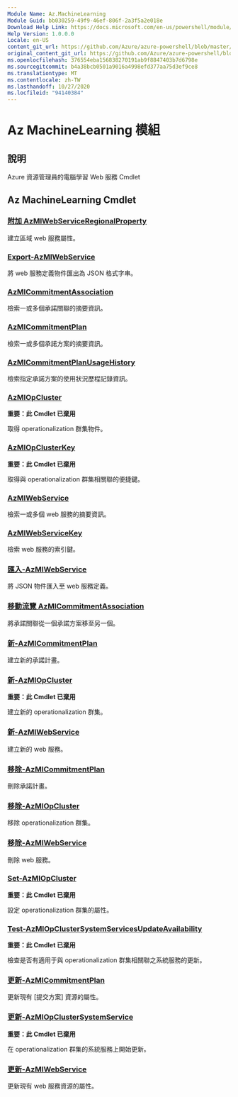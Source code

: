 ```yaml
---
Module Name: Az.MachineLearning
Module Guid: bb030259-49f9-46ef-806f-2a3f5a2e018e
Download Help Link: https://docs.microsoft.com/en-us/powershell/module/az.machinelearning
Help Version: 1.0.0.0
Locale: en-US
content_git_url: https://github.com/Azure/azure-powershell/blob/master/src/MachineLearning/MachineLearning/help/Az.MachineLearning.md
original_content_git_url: https://github.com/Azure/azure-powershell/blob/master/src/MachineLearning/MachineLearning/help/Az.MachineLearning.md
ms.openlocfilehash: 376554eba156838270191ab9f8847403b7d6798e
ms.sourcegitcommit: b4a38bcb0501a9016a4998efd377aa75d3ef9ce8
ms.translationtype: MT
ms.contentlocale: zh-TW
ms.lasthandoff: 10/27/2020
ms.locfileid: "94140384"
---
```

# Az MachineLearning 模組
## 說明
Azure 資源管理員的電腦學習 Web 服務 Cmdlet

## Az MachineLearning Cmdlet
### [附加 AzMlWebServiceRegionalProperty](Add-AzMlWebServiceRegionalProperty.md)
建立區域 web 服務屬性。

### [Export-AzMlWebService](Export-AzMlWebService.md)
將 web 服務定義物件匯出為 JSON 格式字串。

### [AzMlCommitmentAssociation](Get-AzMlCommitmentAssociation.md)
檢索一或多個承諾關聯的摘要資訊。

### [AzMlCommitmentPlan](Get-AzMlCommitmentPlan.md)
檢索一或多個承諾方案的摘要資訊。

### [AzMlCommitmentPlanUsageHistory](Get-AzMlCommitmentPlanUsageHistory.md)
檢索指定承諾方案的使用狀況歷程記錄資訊。

### [AzMlOpCluster](Get-AzMlOpCluster.md)
**重要：此 Cmdlet 已棄用**

取得 operationalization 群集物件。

### [AzMlOpClusterKey](Get-AzMlOpClusterKey.md)
**重要：此 Cmdlet 已棄用**

取得與 operationalization 群集相關聯的便捷鍵。

### [AzMlWebService](Get-AzMlWebService.md)
檢索一或多個 web 服務的摘要資訊。

### [AzMlWebServiceKey](Get-AzMlWebServiceKey.md)
檢索 web 服務的索引鍵。

### [匯入-AzMlWebService](Import-AzMlWebService.md)
將 JSON 物件匯入至 web 服務定義。

### [移動流覽 AzMlCommitmentAssociation](Move-AzMlCommitmentAssociation.md)
將承諾關聯從一個承諾方案移至另一個。

### [新-AzMlCommitmentPlan](New-AzMlCommitmentPlan.md)
建立新的承諾計畫。

### [新-AzMlOpCluster](New-AzMlOpCluster.md)
**重要：此 Cmdlet 已棄用**

建立新的 operationalization 群集。

### [新-AzMlWebService](New-AzMlWebService.md)
建立新的 web 服務。

### [移除-AzMlCommitmentPlan](Remove-AzMlCommitmentPlan.md)
刪除承諾計畫。

### [移除-AzMlOpCluster](Remove-AzMlOpCluster.md)
移除 operationalization 群集。

### [移除-AzMlWebService](Remove-AzMlWebService.md)
刪除 web 服務。

### [Set-AzMlOpCluster](Set-AzMlOpCluster.md)
**重要：此 Cmdlet 已棄用**

設定 operationalization 群集的屬性。

### [Test-AzMlOpClusterSystemServicesUpdateAvailability](Test-AzMlOpClusterSystemServicesUpdateAvailability.md)
**重要：此 Cmdlet 已棄用**

檢查是否有適用于與 operationalization 群集相關聯之系統服務的更新。

### [更新-AzMlCommitmentPlan](Update-AzMlCommitmentPlan.md)
更新現有 [提交方案] 資源的屬性。

### [更新-AzMlOpClusterSystemService](Update-AzMlOpClusterSystemService.md)
**重要：此 Cmdlet 已棄用**

在 operationalization 群集的系統服務上開始更新。

### [更新-AzMlWebService](Update-AzMlWebService.md)
更新現有 web 服務資源的屬性。

